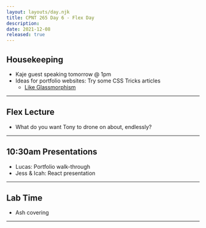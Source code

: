 ```yaml
---
layout: layouts/day.njk
title: CPNT 265 Day 6 - Flex Day
description: 
date: 2021-12-08
released: true
---
```


## Housekeeping
- Kaje guest speaking tomorrow @ 1pm
- Ideas for portfolio websites: Try some CSS Tricks articles
    - [Like Glassmorphism](https://css-tricks.com/icon-glassmorphism-effect-in-css/)

---

## Flex Lecture
- What do you want Tony to drone on about, endlessly?

---

## 10:30am Presentations
- Lucas: Portfolio walk-through
- Jess & Icah: React presentation

---

## Lab Time
- Ash covering

---